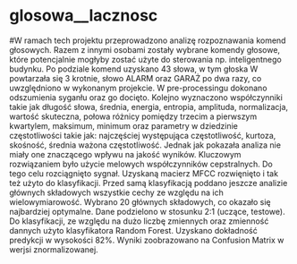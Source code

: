 # glosowa__lacznosc

#W ramach tech projektu przeprowadzono analizę rozpoznawania komend głosowych.
Razem z innymi osobami zostały wybrane komendy głosowe, które potencjalnie mogłyby zostać użyte do sterowania np. inteligentnego budynku.
Po podziale komend uzyskano 43 słowa, w tym głoska W powtarzała się 3 krotnie, słowo ALARM oraz GARAŻ po dwa razy, co uwzględniono w wykonanym projekcie.
W pre-processingu dokonano odszumienia syganłu oraz go docięto. 
Kolejno wyznaczono współczynniki takie jak długość słowa, średnia, energia, entropia, amplituda, normalizacja, wartość skuteczna, połowa różnicy pomiędzy trzecim a pierwszym kwartylem, maksimum, minimum oraz parametry w dziedzinie częstotliwości takie jak:  najczęściej występująca częstotliwość, kurtoza, skośność, średnia ważona częstotliwość. Jednak jak pokazała analiza nie miały one znaczącego wpływu na jakość wyników. 
Kluczowym rozwiązaniem było użycie melowych współczynników cepstralnych. Do tego celu rozciągnięto sygnał. 
Uzyskaną macierz MFCC rozwięnięto i tak też użyto do klasyfikacji. Przed samą klasyfikacją poddano jeszcze analizie głównych składowych wszystkie cechy ze względu na ich wielowymiarowość. Wybrano 20 głównych składowych, co okazało się najbardziej optymalne. 
Dane podzielono w stosunku 2:1 (uczące, testowe). Do klasyfikacji, ze względu na dużo liczbę zmiennych oraz zmienność dannych użyto klasyfikatora Random Forest. Uzyskano dokładność predykcji w wysokości 82%. Wyniki zoobrazowano na Confusion Matrix w werjsi znormalizowanej. 
